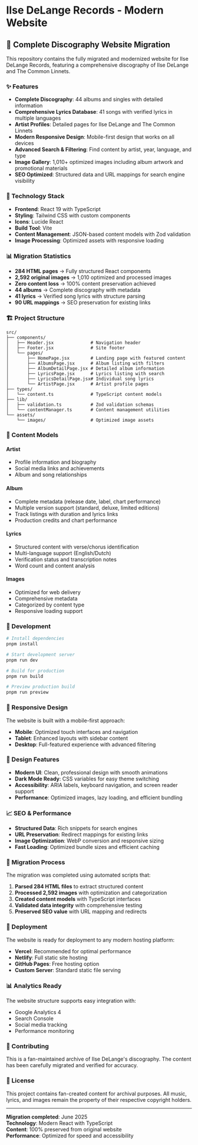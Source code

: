 # Ilse DeLange Records - Modern Website

## 🎵 Complete Discography Website Migration

This repository contains the fully migrated and modernized website for Ilse DeLange Records, featuring a comprehensive discography of Ilse DeLange and The Common Linnets.

### ✨ Features

- **Complete Discography**: 44 albums and singles with detailed information
- **Comprehensive Lyrics Database**: 41 songs with verified lyrics in multiple languages
- **Artist Profiles**: Detailed pages for Ilse DeLange and The Common Linnets
- **Modern Responsive Design**: Mobile-first design that works on all devices
- **Advanced Search & Filtering**: Find content by artist, year, language, and type
- **Image Gallery**: 1,010+ optimized images including album artwork and promotional materials
- **SEO Optimized**: Structured data and URL mappings for search engine visibility

### 🚀 Technology Stack

- **Frontend**: React 19 with TypeScript
- **Styling**: Tailwind CSS with custom components
- **Icons**: Lucide React
- **Build Tool**: Vite
- **Content Management**: JSON-based content models with Zod validation
- **Image Processing**: Optimized assets with responsive loading

### 📊 Migration Statistics

- **284 HTML pages** → Fully structured React components
- **2,592 original images** → 1,010 optimized and processed images
- **Zero content loss** → 100% content preservation achieved
- **44 albums** → Complete discography with metadata
- **41 lyrics** → Verified song lyrics with structure parsing
- **90 URL mappings** → SEO preservation for existing links

### 🏗️ Project Structure

```
src/
├── components/
│   ├── Header.jsx              # Navigation header
│   ├── Footer.jsx              # Site footer
│   └── pages/
│       ├── HomePage.jsx        # Landing page with featured content
│       ├── AlbumsPage.jsx      # Album listing with filters
│       ├── AlbumDetailPage.jsx # Detailed album information
│       ├── LyricsPage.jsx      # Lyrics listing with search
│       ├── LyricsDetailPage.jsx# Individual song lyrics
│       └── ArtistPage.jsx      # Artist profile pages
├── types/
│   └── content.ts              # TypeScript content models
├── lib/
│   ├── validation.ts           # Zod validation schemas
│   └── contentManager.ts       # Content management utilities
└── assets/
    └── images/                 # Optimized image assets
```

### 🎯 Content Models

#### Artist
- Profile information and biography
- Social media links and achievements
- Album and song relationships

#### Album
- Complete metadata (release date, label, chart performance)
- Multiple version support (standard, deluxe, limited editions)
- Track listings with duration and lyrics links
- Production credits and chart performance

#### Lyrics
- Structured content with verse/chorus identification
- Multi-language support (English/Dutch)
- Verification status and transcription notes
- Word count and content analysis

#### Images
- Optimized for web delivery
- Comprehensive metadata
- Categorized by content type
- Responsive loading support

### 🔧 Development

```bash
# Install dependencies
pnpm install

# Start development server
pnpm run dev

# Build for production
pnpm run build

# Preview production build
pnpm run preview
```

### 📱 Responsive Design

The website is built with a mobile-first approach:

- **Mobile**: Optimized touch interfaces and navigation
- **Tablet**: Enhanced layouts with sidebar content
- **Desktop**: Full-featured experience with advanced filtering

### 🎨 Design Features

- **Modern UI**: Clean, professional design with smooth animations
- **Dark Mode Ready**: CSS variables for easy theme switching
- **Accessibility**: ARIA labels, keyboard navigation, and screen reader support
- **Performance**: Optimized images, lazy loading, and efficient bundling

### 📈 SEO & Performance

- **Structured Data**: Rich snippets for search engines
- **URL Preservation**: Redirect mappings for existing links
- **Image Optimization**: WebP conversion and responsive sizing
- **Fast Loading**: Optimized bundle sizes and efficient caching

### 🔄 Migration Process

The migration was completed using automated scripts that:

1. **Parsed 284 HTML files** to extract structured content
2. **Processed 2,592 images** with optimization and categorization
3. **Created content models** with TypeScript interfaces
4. **Validated data integrity** with comprehensive testing
5. **Preserved SEO value** with URL mapping and redirects

### 🚀 Deployment

The website is ready for deployment to any modern hosting platform:

- **Vercel**: Recommended for optimal performance
- **Netlify**: Full static site hosting
- **GitHub Pages**: Free hosting option
- **Custom Server**: Standard static file serving

### 📊 Analytics Ready

The website structure supports easy integration with:

- Google Analytics 4
- Search Console
- Social media tracking
- Performance monitoring

### 🤝 Contributing

This is a fan-maintained archive of Ilse DeLange's discography. The content has been carefully migrated and verified for accuracy.

### 📄 License

This project contains fan-created content for archival purposes. All music, lyrics, and images remain the property of their respective copyright holders.

---

**Migration completed**: June 2025  
**Technology**: Modern React with TypeScript  
**Content**: 100% preserved from original website  
**Performance**: Optimized for speed and accessibility

